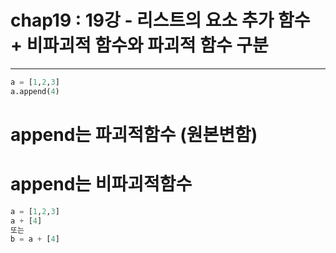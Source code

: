 # chap19 : 19강 - 리스트의 요소 추가 함수 + 비파괴적 함수와 파괴적 함수 구분

---


 
```python
a = [1,2,3]
a.append(4)
```


# append는 파괴적함수 (원본변함)
# append는 비파괴적함수 

```python
a = [1,2,3]
a + [4]
또는
b = a + [4]
```


